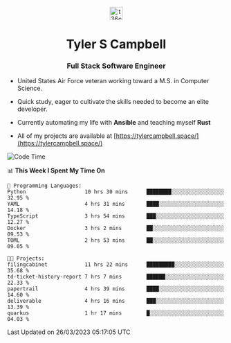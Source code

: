 <p align="center">
<a href="https://www.linkedin.com/in/t36campbell" target="blank"><img align="center" src="https://ik.imagekit.io/t36campbell/Portfolio/linkedin.png.original_m8bbGgPh6.png" alt="t36campbell" height="30" width="30" /></a>
</p>
<h1 align="center">Tyler S Campbell</h1>
<h3 align="center">Full Stack Software Engineer</h3>

* United States Air Force veteran working toward a M.S. in Computer Science.

* Quick study, eager to cultivate the skills needed to become an elite developer.

* Currently automating my life with **Ansible** and teaching myself **Rust**

* All of my projects are available at [https://tylercampbell.space/](https://tylercampbell.space/)

<!--START_SECTION:waka-->
![Code Time](http://img.shields.io/badge/Code%20Time-2%2C316%20hrs%2057%20mins-blue)

📊 **This Week I Spent My Time On** 

```text
💬 Programming Languages: 
Python                   10 hrs 30 mins      ████████░░░░░░░░░░░░░░░░░   32.95 % 
YAML                     4 hrs 31 mins       ████░░░░░░░░░░░░░░░░░░░░░   14.18 % 
TypeScript               3 hrs 54 mins       ███░░░░░░░░░░░░░░░░░░░░░░   12.27 % 
Docker                   3 hrs 2 mins        ██░░░░░░░░░░░░░░░░░░░░░░░   09.53 % 
TOML                     2 hrs 53 mins       ██░░░░░░░░░░░░░░░░░░░░░░░   09.05 % 

🐱‍💻 Projects: 
filingcabinet            11 hrs 22 mins      █████████░░░░░░░░░░░░░░░░   35.68 % 
td-ticket-history-report 7 hrs 7 mins        ██████░░░░░░░░░░░░░░░░░░░   22.33 % 
papertrail               4 hrs 39 mins       ████░░░░░░░░░░░░░░░░░░░░░   14.60 % 
deliverable              4 hrs 16 mins       ███░░░░░░░░░░░░░░░░░░░░░░   13.39 % 
quarkus                  1 hr 17 mins        █░░░░░░░░░░░░░░░░░░░░░░░░   04.03 % 
```


 Last Updated on 26/03/2023 05:17:05 UTC
<!--END_SECTION:waka-->
